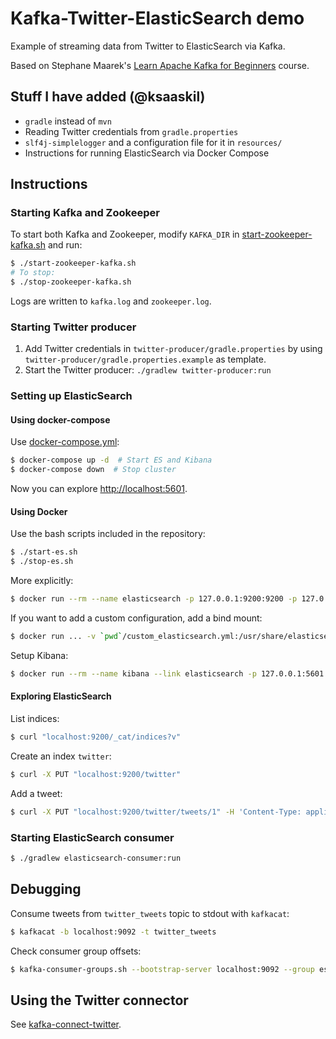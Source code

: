 # Kafka-Twitter-ElasticSearch demo

Example of streaming data from Twitter to ElasticSearch via Kafka.

Based on Stephane Maarek's [Learn Apache Kafka for Beginners](https://www.udemy.com/course/apache-kafka/) course.

## Stuff I have added (@ksaaskil)

- `gradle` instead of `mvn`
- Reading Twitter credentials from `gradle.properties`
- `slf4j-simplelogger` and a configuration file for it in `resources/`
- Instructions for running ElasticSearch via Docker Compose

## Instructions

### Starting Kafka and Zookeeper

To start both Kafka and Zookeeper, modify `KAFKA_DIR` in [start-zookeeper-kafka.sh](./start-zookeeper-kafka.sh) and run:

```bash
$ ./start-zookeeper-kafka.sh
# To stop:
$ ./stop-zookeeper-kafka.sh
```

Logs are written to `kafka.log` and `zookeeper.log`.

### Starting Twitter producer

1. Add Twitter credentials in `twitter-producer/gradle.properties` by using `twitter-producer/gradle.properties.example` as template.
1. Start the Twitter producer: `./gradlew twitter-producer:run`

### Setting up ElasticSearch

#### Using docker-compose

Use [docker-compose.yml](./docker-compose.yml):

```bash
$ docker-compose up -d  # Start ES and Kibana
$ docker-compose down  # Stop cluster
```

Now you can explore [http://localhost:5601](http://localhost:5601).

#### Using Docker

Use the bash scripts included in the repository:

```bash
$ ./start-es.sh
$ ./stop-es.sh
```

More explicitly:

```bash
$ docker run --rm --name elasticsearch -p 127.0.0.1:9200:9200 -p 127.0.0.1:9300:9300 -e "discovery.type=single-node" docker.elastic.co/elasticsearch/elasticsearch:6.8.6
```

If you want to add a custom configuration, add a bind mount:

```bash
$ docker run ... -v `pwd`/custom_elasticsearch.yml:/usr/share/elasticsearch/config/elasticsearch.yml:ro
```

Setup Kibana:

```bash
$ docker run --rm --name kibana --link elasticsearch -p 127.0.0.1:5601:5601 -v `pwd`/kibana.yml:/usr/share/kibana/config/kibana.yml docker.elastic.co/kibana/kibana:6.8.6
```

#### Exploring ElasticSearch

List indices:

```bash
$ curl "localhost:9200/_cat/indices?v"
```

Create an index `twitter`:

```bash
$ curl -X PUT "localhost:9200/twitter"
```

Add a tweet:

```bash
$ curl -X PUT "localhost:9200/twitter/tweets/1" -H 'Content-Type: application/json' -d '{ "course": "Kafka" }'
```

### Starting ElasticSearch consumer

```bash
$ ./gradlew elasticsearch-consumer:run
```

## Debugging

Consume tweets from `twitter_tweets` topic to stdout with `kafkacat`:

```bash
$ kafkacat -b localhost:9092 -t twitter_tweets
```

Check consumer group offsets:

```bash
$ kafka-consumer-groups.sh --bootstrap-server localhost:9092 --group es-consumer-1 --describe
```


## Using the Twitter connector

See [kafka-connect-twitter](./kafka-connect-twitter).

